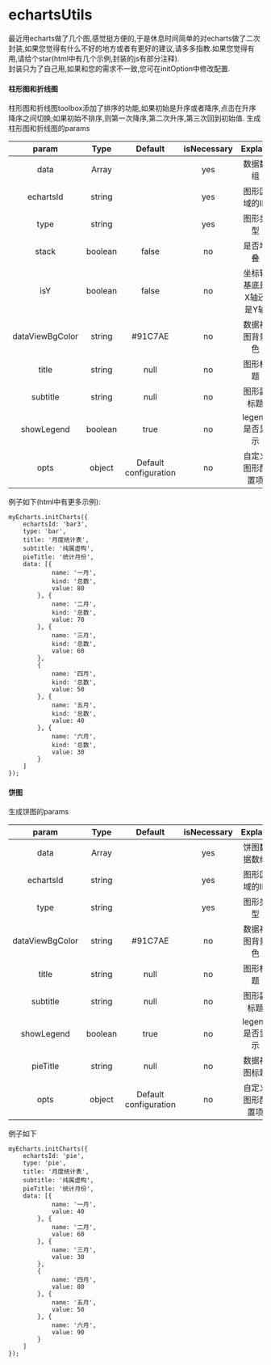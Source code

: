 # echartsUtils
最近用echarts做了几个图,感觉挺方便的,于是休息时间简单的对echarts做了二次封装,如果您觉得有什么不好的地方或者有更好的建议,请多多指教.如果您觉得有用,请给个star(html中有几个示例,封装的js有部分注释).
<br>
封装只为了自己用,如果和您的需求不一致,您可在initOption中修改配置.
####  柱形图和折线图
柱形图和折线图toolbox添加了排序的功能,如果初始是升序或者降序,点击在升序降序之间切换;如果初始不排序,则第一次降序,第二次升序,第三次回到初始值.
生成柱形图和折线图的params

| param | Type | Default | isNecessary | Explain |
| :-: | :-: | :-: | :-: | :-: |
| data | Array| | yes | 数据数组 |
| echartsId | string | | yes | 图形区域的ID |
| type | string |   | yes | 图形类型 |
| stack | boolean | false | no | 是否堆叠 |
| isY | boolean | false | no | 坐标轴基底是X轴还是Y轴 |
| dataViewBgColor | string | #91C7AE | no | 数据视图背景色 |
| title | string | null | no | 图形标题 |
| subtitle | string | null | no | 图形副标题 |
| showLegend | boolean | true | no | legend是否显示 |
| opts | object | Default configuration | no | 自定义图形配置项 |

例子如下(html中有更多示例):

```
myEcharts.initCharts({
    echartsId: 'bar3',
    type: 'bar',
    title: '月度统计表',
    subtitle: '纯属虚构',
    pieTitle: '统计月份',
    data: [{
            name: '一月',
            kind: '总数',                    
            value: 80
        }, {
            name: '二月',
            kind: '总数',                    
            value: 70
        }, {
            name: '三月',
            kind: '总数',                    
            value: 60
        },
        {
            name: '四月',
            kind: '总数',                    
            value: 50
        }, {
            name: '五月',
            kind: '总数',                    
            value: 40
        }, {
            name: '六月',
            kind: '总数',                    
            value: 30
        }
    ]
});

```

####  饼图
生成饼图的params

| param | Type | Default | isNecessary | Explain |
| :-: | :-: | :-: | :-: | :-: |
| data | Array| | yes | 饼图数据数组 |
| echartsId | string | | yes | 图形区域的ID |
| type | string |   | yes | 图形类型 |
| dataViewBgColor | string | #91C7AE | no | 数据视图背景色 |
| title | string | null | no | 图形标题 |
| subtitle | string | null | no | 图形副标题 |
| showLegend | boolean | true | no | legend是否显示 |
| pieTitle | string | null | no | 数据视图标题 |
| opts | object | Default configuration | no | 自定义图形配置项 |

例子如下

```
myEcharts.initCharts({
    echartsId: 'pie',
    type: 'pie',
    title: '月度统计表',
    subtitle: '纯属虚构',
    pieTitle: '统计月份',
    data: [{
            name: '一月',
            value: 40
        }, {
            name: '二月',
            value: 60
        }, {
            name: '三月',
            value: 30
        },
        {
            name: '四月',
            value: 80
        }, {
            name: '五月',
            value: 50
        }, {
            name: '六月',
            value: 90
        }
    ]
});

```
